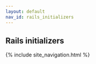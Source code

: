 ```yaml
---
layout: default
nav_id: rails_initializers
---
```


<div class="page-header">
  <h2>Rails initializers</h2>
</div>

{% include site_navigation.html %}
